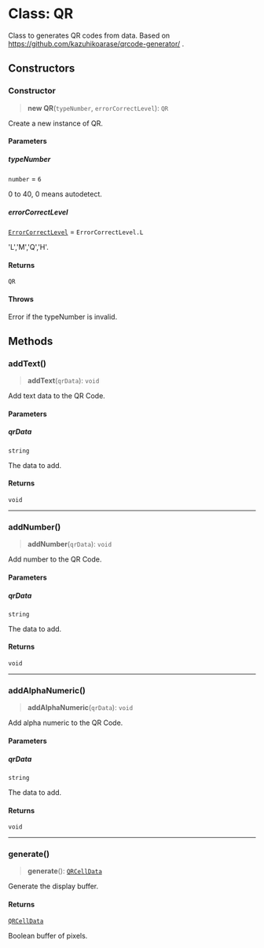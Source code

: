# Class: QR

Class to generates QR codes from data.
Based on https://github.com/kazuhikoarase/qrcode-generator/ .

## Constructors

### Constructor

> **new QR**(`typeNumber`, `errorCorrectLevel`): `QR`

Create a new instance of QR.

#### Parameters

##### typeNumber

`number` = `6`

0 to 40, 0 means autodetect.

##### errorCorrectLevel

[`ErrorCorrectLevel`](../type-aliases/ErrorCorrectLevel.md) = `ErrorCorrectLevel.L`

'L','M','Q','H'.

#### Returns

`QR`

#### Throws

Error if the typeNumber is invalid.

## Methods

### addText()

> **addText**(`qrData`): `void`

Add text data to the QR Code.

#### Parameters

##### qrData

`string`

The data to add.

#### Returns

`void`

***

### addNumber()

> **addNumber**(`qrData`): `void`

Add number to the QR Code.

#### Parameters

##### qrData

`string`

The data to add.

#### Returns

`void`

***

### addAlphaNumeric()

> **addAlphaNumeric**(`qrData`): `void`

Add alpha numeric to the QR Code.

#### Parameters

##### qrData

`string`

The data to add.

#### Returns

`void`

***

### generate()

> **generate**(): [`QRCellData`](../type-aliases/QRCellData.md)

Generate the display buffer.

#### Returns

[`QRCellData`](../type-aliases/QRCellData.md)

Boolean buffer of pixels.
